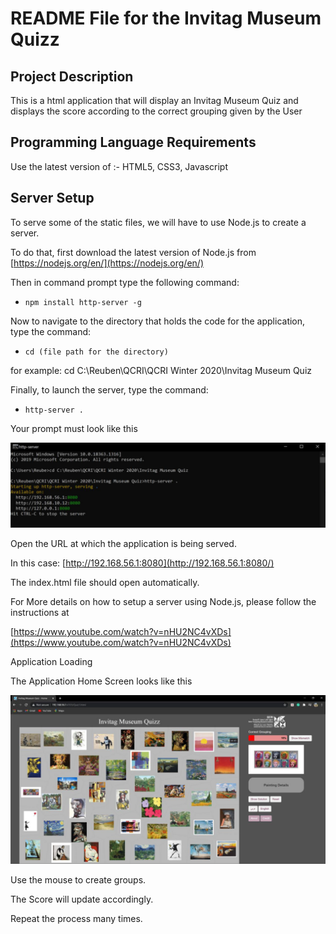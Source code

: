 # README File for the Invitag Museum Quizz

## Project Description
This is a html application that will display an Invitag Museum Quiz and displays the score according to the correct grouping given by the User

## Programming Language Requirements

Use the latest version of :- HTML5, CSS3, Javascript

## Server Setup

To serve some of the static files, we will have to use Node.js to create a server.

To do that, first download the latest version of Node.js from [https://nodejs.org/en/](https://nodejs.org/en/)

Then in command prompt type the following command:

* ```npm install http-server -g```

Now to navigate to the directory that holds the code for the application, type the command:

* ```cd (file path for the directory)```

for example: cd C:\Reuben\QCRI\QCRI Winter 2020\Invitag Museum Quiz

Finally, to launch the server, type the command:

* ```http-server .```

Your prompt must look like this

![](/images/prompt.png "Server Prompt.")

Open the URL at which the application is being served.

In this case: [http://192.168.56.1:8080](http://192.168.56.1:8080/)

The index.html file should open automatically.

For More details on how to setup a server using Node.js, please follow the instructions at

[https://www.youtube.com/watch?v=nHU2NC4vXDs](https://www.youtube.com/watch?v=nHU2NC4vXDs)

Application Loading

The Application Home Screen looks like this

![](/images/home.png "Dashboard Home.")

Use the mouse to create groups.

The Score will update accordingly.

Repeat the process many times.
